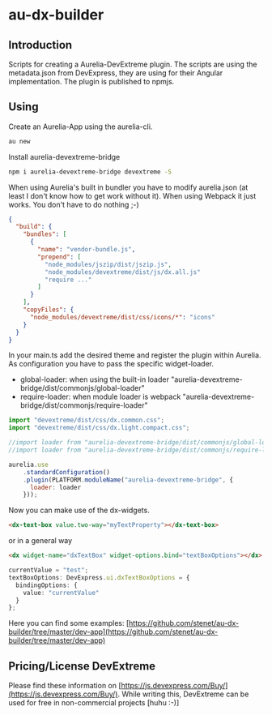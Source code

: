 # au-dx-builder

## Introduction

Scripts for creating a Aurelia-DevExtreme plugin. The scripts are using the metadata.json from DevExpress, they are 
using for their Angular implementation.
The plugin is published to npmjs.

## Using

Create an Aurelia-App using the aurelia-cli.

```bash
au new
```

Install aurelia-devextreme-bridge
```bash
npm i aurelia-devextreme-bridge devextreme -S
```

When using Aurelia's built in bundler you have to modify aurelia.json (at least I don't know how to get work without it). When using Webpack it just works. You don't have to do nothing ;-)

```json
{
  "build": {
    "bundles": [
      {
        "name": "vendor-bundle.js",
        "prepend": [
          "node_modules/jszip/dist/jszip.js",
          "node_modules/devextreme/dist/js/dx.all.js"
          "require ..."
        ]
      }
    ],
    "copyFiles": {
      "node_modules/devextreme/dist/css/icons/*": "icons"
    }
  }
}
```

In your main.ts add the desired theme and register the plugin within Aurelia. 
As configuration you have to pass the specific widget-loader.

- global-loader: when using the built-in loader "aurelia-devextreme-bridge/dist/commonjs/global-loader"
- require-loader: when module loader is webpack "aurelia-devextreme-bridge/dist/commonjs/require-loader"

```javascript
import "devextreme/dist/css/dx.common.css";
import "devextreme/dist/css/dx.light.compact.css";

//import loader from "aurelia-devextreme-bridge/dist/commonjs/global-loader";
//import loader from "aurelia-devextreme-bridge/dist/commonjs/require-loader";

aurelia.use
    .standardConfiguration()
    .plugin(PLATFORM.moduleName("aurelia-devextreme-bridge", {
      loader: loader
    }));
```

Now you can make use of the dx-widgets.

```html
<dx-text-box value.two-way="myTextProperty"></dx-text-box>
```

or in a general way
```html
<dx widget-name="dxTextBox" widget-options.bind="textBoxOptions"></dx>
```
```typescript
currentValue = "test";
textBoxOptions: DevExpress.ui.dxTextBoxOptions = {
  bindingOptions: {
    value: "currentValue"
  }
};
```


Here you can find some examples: [https://github.com/stenet/au-dx-builder/tree/master/dev-app](https://github.com/stenet/au-dx-builder/tree/master/dev-app)

## Pricing/License DevExtreme

Please find these information on [https://js.devexpress.com/Buy/](https://js.devexpress.com/Buy/). While writing this, DevExtreme can be used for free in non-commercial projects [huhu :-)]

